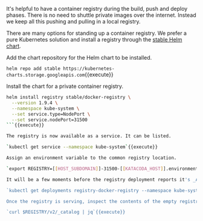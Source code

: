 It's helpful to have a container registry during the build, push and deploy phases. There is no need to shuttle private images over the internet. Instead we keep all this pushing and pulling in a local registry.

There are many options for standing up a container registry. We prefer a pure Kubernetes solution and install a registry through the [stable Helm chart](https://github.com/helm/charts/tree/master/stable/docker-registry#docker-registry-helm-chart).

Add the chart repository for the Helm chart to be installed.

`helm repo add stable https://kubernetes-charts.storage.googleapis.com`{{execute}}

Install the chart for a private container registry.

```bash
helm install registry stable/docker-registry \
  --version 1.9.4 \
  --namespace kube-system \
  --set service.type=NodePort \
  --set service.nodePort=31500
```{{execute}}

The registry is now available as a service. It can be listed.

`kubectl get service --namespace kube-system`{{execute}}

Assign an environment variable to the common registry location.

`export REGISTRY=[[HOST_SUBDOMAIN]]-31500-[[KATACODA_HOST]].environments.katacoda.com`{{execute}}

It will be a few moments before the registry deployment reports it's _Available_.

`kubectl get deployments registry-docker-registry --namespace kube-system`{{execute}}

Once the registry is serving, inspect the contents of the empty registry.

`curl $REGISTRY/v2/_catalog | jq`{{execute}}
